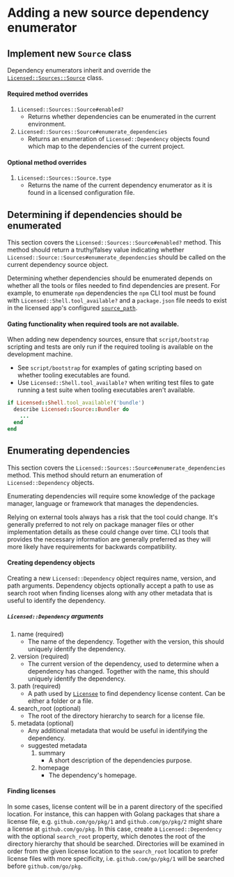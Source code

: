 # Adding a new source dependency enumerator

## Implement new `Source` class

Dependency enumerators inherit and override the [`Licensed::Sources::Source`](../lib/licensed/sources/source.rb) class.

#### Required method overrides
1. `Licensed::Sources::Source#enabled?`
   - Returns whether dependencies can be enumerated in the current environment.
2. `Licensed::Sources::Source#enumerate_dependencies`
   - Returns an enumeration of `Licensed::Dependency` objects found which map to the dependencies of the current project.

#### Optional method overrides
1. `Licensed::Sources::Source.type`
   - Returns the name of the current dependency enumerator as it is found in a licensed configuration file.

## Determining if dependencies should be enumerated

This section covers the `Licensed::Sources::Source#enabled?` method.  This method should return a truthy/falsey value indicating
whether `Licensed::Source::Sources#enumerate_dependencies` should be called on the current dependency source object.

Determining whether dependencies should be enumerated depends on whether all the tools or files needed to find dependencies are present.
For example, to enumerate `npm` dependencies the `npm` CLI tool must be found with `Licensed::Shell.tool_available?` and a `package.json` file needs to exist in the licensed app's configured [`source_path`](./configuration.md#configuration-paths).

#### Gating functionality when required tools are not available.

When adding new dependency sources, ensure that `script/bootstrap` scripting and tests are only run if the required tooling is available on the development machine.

* See `script/bootstrap` for examples of gating scripting based on whether tooling executables are found.
* Use `Licensed::Shell.tool_available?` when writing test files to gate running a test suite when tooling executables aren't available.
```ruby
if Licensed::Shell.tool_available?('bundle')
  describe Licensed::Source::Bundler do
    ...
  end
end
```

## Enumerating dependencies

This section covers the `Licensed::Sources::Source#enumerate_dependencies` method.  This method should return an enumeration of
`Licensed::Dependency` objects.

Enumerating dependencies will require some knowledge of the package manager, language or framework that manages the dependencies.

Relying on external tools always has a risk that the tool could change.  It's generally preferred to not rely on package manager files
or other implementation details as these could change over time.  CLI tools that provides the necessary information are generally preferred
as they will more likely have requirements for backwards compatibility.

#### Creating dependency objects

Creating a new `Licensed::Dependency` object requires name, version, and path arguments.  Dependency objects optionally accept a path to use as search root when finding licenses along with any other metadata that is useful to identify the dependency.

##### `Licensed::Dependency` arguments

1. name (required)
   - The name of the dependency. Together with the version, this should uniquely identify the dependency.
2. version (required)
   - The current version of the dependency, used to determine when a dependency has changed. Together with the name, this should uniquely identify the dependency.
3. path (required)
   - A path used by [`Licensee`](https://github.com/benbalter/licensee) to find dependency license content.  Can be either a folder or a file.
4. search_root (optional)
   - The root of the directory hierarchy to search for a license file.
5. metadata (optional)
   - Any additional metadata that would be useful in identifying the dependency.
   - suggested metadata
      1. summary
         - A short description of the dependencies purpose.
      2. homepage
         - The dependency's homepage.

#### Finding licenses

In some cases, license content will be in a parent directory of the specified location.  For instance, this can happen with Golang packages
that share a license file, e.g. `github.com/go/pkg/1` and `github.com/go/pkg/2` might share a license at `github.com/go/pkg`.  In this case, create a `Licensed::Dependency` with the optional `search_root` property, which denotes the root of the directory hierarchy that should be searched.  Directories will be examined in order from the given license location to the `search_root` location to prefer license files with more specificity, i.e. `github.com/go/pkg/1` will be searched before `github.com/go/pkg`.
